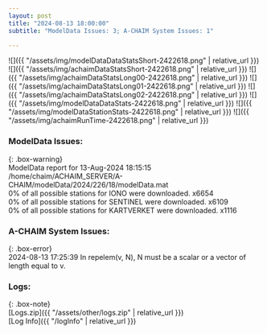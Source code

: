 ```yaml
---
layout: post
title: "2024-08-13 18:00:00"
subtitle: "ModelData Issues: 3; A-CHAIM System Issues: 1"

---
```


![]({{ "/assets/img/modelDataDataStatsShort-2422618.png" | relative_url }})
![]({{ "/assets/img/achaimDataStatsShort-2422618.png" | relative_url }})
![]({{ "/assets/img/achaimDataStatsLong00-2422618.png" | relative_url }})
![]({{ "/assets/img/achaimDataStatsLong01-2422618.png" | relative_url }})
![]({{ "/assets/img/achaimDataStatsLong02-2422618.png" | relative_url }})
![]({{ "/assets/img/modelDataDataStats-2422618.png" | relative_url }})
![]({{ "/assets/img/modelDataStationStats-2422618.png" | relative_url }})
![]({{ "/assets/img/achaimRunTime-2422618.png" | relative_url }})


### ModelData Issues:  
  
{: .box-warning}  
 ModelData report for 13-Aug-2024 18:15:15   
 /home/chaim/ACHAIM_SERVER/A-CHAIM/modelData/2024/226/18/modelData.mat   
 0% of all possible stations for IONO were downloaded. x6654   
 0% of all possible stations for SENTINEL were downloaded. x6109   
 0% of all possible stations for KARTVERKET were downloaded. x1116   
  
### A-CHAIM System Issues:  
  
{: .box-error}  
2024-08-13 17:25:39 In repelem(v, N), N must be a scalar or a vector of length equal to v.  

### Logs:  
  
{: .box-note}  
[Logs.zip]({{ "/assets/other/logs.zip" | relative_url }})  
[Log Info]({{ "/logInfo" | relative_url }})  

